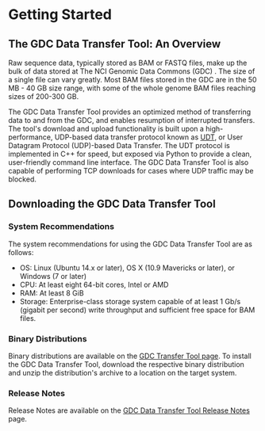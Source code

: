 # Getting Started

## The GDC Data Transfer Tool: An Overview

Raw sequence data, typically stored as BAM or FASTQ files, make up the bulk of data stored at The NCI Genomic Data Commons (GDC) . The size of a single file can vary greatly. Most BAM files stored in the GDC are in the 50 MB - 40 GB size range, with some of the whole genome BAM files reaching sizes of 200-300 GB.

The GDC Data Transfer Tool provides an optimized method of transferring data to and from the GDC, and enables resumption of interrupted transfers. The tool's download and upload functionality is built upon a high-performance, UDP-based data transfer protocol known as [UDT](http://udt.sourceforge.net/), or User Datagram Protocol (UDP)-based Data Transfer. The UDT protocol is implemented in C++ for speed, but exposed via Python to provide a clean, user-friendly command line interface. The GDC Data Transfer Tool is also capable of performing TCP downloads for cases where UDP traffic may be blocked.

## Downloading the GDC Data Transfer Tool

### System Recommendations

The system recommendations for using the GDC Data Transfer Tool&nbsp;are as follows:

* OS: Linux (Ubuntu 14.x or later), OS X (10.9 Mavericks or later), or Windows (7 or later)
* CPU: At least eight 64-bit cores, Intel or AMD
* RAM: At least 8 GiB
* Storage: Enterprise-class storage system capable of at least 1 Gb/s (gigabit per second) write throughput and sufficient free space for BAM files.

### Binary Distributions

Binary distributions are available on the [GDC Transfer Tool page](https://gdc.nci.nih.gov/access-data/gdc-data-transfer-tool). To install the GDC Data Transfer Tool, download the respective binary distribution and unzip the distribution&#39;s archive to a location on the target system.

### Release Notes

Release Notes are available on the [GDC Data Transfer Tool Release Notes](../Release_Notes/GDC_Data_Transfer_Tool_Release_Notes.md) page.
